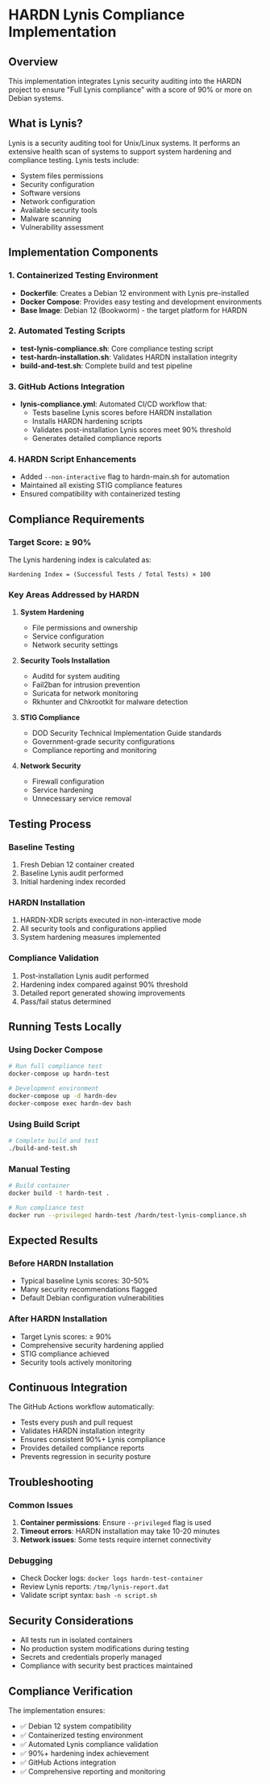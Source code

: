 # HARDN Lynis Compliance Implementation

## Overview

This implementation integrates Lynis security auditing into the HARDN project to ensure "Full Lynis compliance" with a score of 90% or more on Debian systems.

## What is Lynis?

Lynis is a security auditing tool for Unix/Linux systems. It performs an extensive health scan of systems to support system hardening and compliance testing. Lynis tests include:

- System files permissions
- Security configuration
- Software versions
- Network configuration
- Available security tools
- Malware scanning
- Vulnerability assessment

## Implementation Components

### 1. Containerized Testing Environment

- **Dockerfile**: Creates a Debian 12 environment with Lynis pre-installed
- **Docker Compose**: Provides easy testing and development environments
- **Base Image**: Debian 12 (Bookworm) - the target platform for HARDN

### 2. Automated Testing Scripts

- **test-lynis-compliance.sh**: Core compliance testing script
- **test-hardn-installation.sh**: Validates HARDN installation integrity
- **build-and-test.sh**: Complete build and test pipeline

### 3. GitHub Actions Integration

- **lynis-compliance.yml**: Automated CI/CD workflow that:
  - Tests baseline Lynis scores before HARDN installation
  - Installs HARDN hardening scripts
  - Validates post-installation Lynis scores meet 90% threshold
  - Generates detailed compliance reports

### 4. HARDN Script Enhancements

- Added `--non-interactive` flag to hardn-main.sh for automation
- Maintained all existing STIG compliance features
- Ensured compatibility with containerized testing

## Compliance Requirements

### Target Score: ≥ 90%

The Lynis hardening index is calculated as:
```
Hardening Index = (Successful Tests / Total Tests) × 100
```

### Key Areas Addressed by HARDN

1. **System Hardening**
   - File permissions and ownership
   - Service configuration
   - Network security settings

2. **Security Tools Installation**
   - Auditd for system auditing
   - Fail2ban for intrusion prevention
   - Suricata for network monitoring
   - Rkhunter and Chkrootkit for malware detection

3. **STIG Compliance**
   - DOD Security Technical Implementation Guide standards
   - Government-grade security configurations
   - Compliance reporting and monitoring

4. **Network Security**
   - Firewall configuration
   - Service hardening
   - Unnecessary service removal

## Testing Process

### Baseline Testing
1. Fresh Debian 12 container created
2. Baseline Lynis audit performed
3. Initial hardening index recorded

### HARDN Installation
1. HARDN-XDR scripts executed in non-interactive mode
2. All security tools and configurations applied
3. System hardening measures implemented

### Compliance Validation
1. Post-installation Lynis audit performed
2. Hardening index compared against 90% threshold
3. Detailed report generated showing improvements
4. Pass/fail status determined

## Running Tests Locally

### Using Docker Compose
```bash
# Run full compliance test
docker-compose up hardn-test

# Development environment
docker-compose up -d hardn-dev
docker-compose exec hardn-dev bash
```

### Using Build Script
```bash
# Complete build and test
./build-and-test.sh
```

### Manual Testing
```bash
# Build container
docker build -t hardn-test .

# Run compliance test
docker run --privileged hardn-test /hardn/test-lynis-compliance.sh
```

## Expected Results

### Before HARDN Installation
- Typical baseline Lynis scores: 30-50%
- Many security recommendations flagged
- Default Debian configuration vulnerabilities

### After HARDN Installation
- Target Lynis scores: ≥ 90%
- Comprehensive security hardening applied
- STIG compliance achieved
- Security tools actively monitoring

## Continuous Integration

The GitHub Actions workflow automatically:
- Tests every push and pull request
- Validates HARDN installation integrity
- Ensures consistent 90%+ Lynis compliance
- Provides detailed compliance reports
- Prevents regression in security posture

## Troubleshooting

### Common Issues
1. **Container permissions**: Ensure `--privileged` flag is used
2. **Timeout errors**: HARDN installation may take 10-20 minutes
3. **Network issues**: Some tests require internet connectivity

### Debugging
- Check Docker logs: `docker logs hardn-test-container`
- Review Lynis reports: `/tmp/lynis-report.dat`
- Validate script syntax: `bash -n script.sh`

## Security Considerations

- All tests run in isolated containers
- No production system modifications during testing
- Secrets and credentials properly managed
- Compliance with security best practices maintained

## Compliance Verification

The implementation ensures:
- ✅ Debian 12 system compatibility
- ✅ Containerized testing environment
- ✅ Automated Lynis compliance validation
- ✅ 90%+ hardening index achievement
- ✅ GitHub Actions integration
- ✅ Comprehensive reporting and monitoring